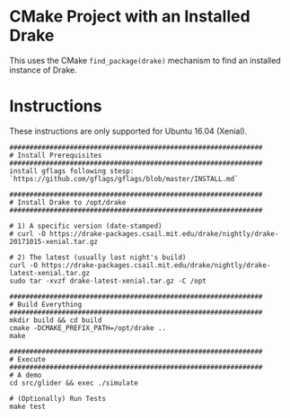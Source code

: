 # CMake Project with an Installed Drake

This uses the CMake `find_package(drake)` mechanism to find an installed instance of Drake.

# Instructions

These instructions are only supported for Ubuntu 16.04 (Xenial).

```shell
###############################################################
# Install Prerequisites
###############################################################
install gflags following stesp:
`https://github.com/gflags/gflags/blob/master/INSTALL.md`

###############################################################
# Install Drake to /opt/drake
###############################################################

# 1) A specific version (date-stamped)
# curl -O https://drake-packages.csail.mit.edu/drake/nightly/drake-20171015-xenial.tar.gz

# 2) The latest (usually last night's build)
curl -O https://drake-packages.csail.mit.edu/drake/nightly/drake-latest-xenial.tar.gz
sudo tar -xvzf drake-latest-xenial.tar.gz -C /opt

###############################################################
# Build Everything
###############################################################
mkdir build && cd build
cmake -DCMAKE_PREFIX_PATH=/opt/drake ..
make

###############################################################
# Execute
###############################################################
# A demo
cd src/glider && exec ./simulate

# (Optionally) Run Tests
make test
```
